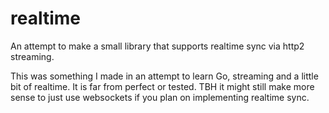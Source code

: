 # realtime

An attempt to make a small library that supports realtime sync via http2 streaming.

This was something I made in an attempt to learn Go, streaming and a little bit of realtime. It is far from perfect or tested. TBH it might still make more sense to just use websockets if you plan on implementing realtime sync.